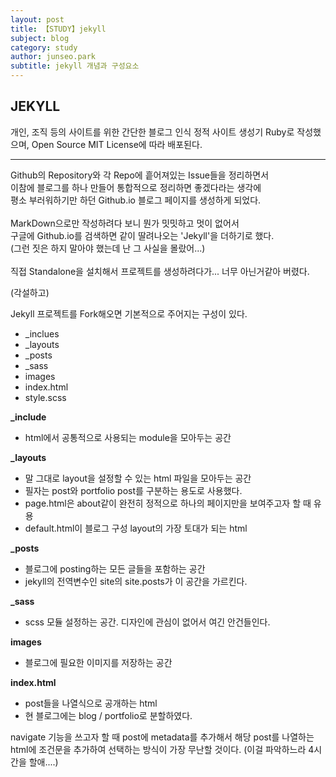 ```yaml
---
layout: post
title: 【STUDY】jekyll
subject: blog
category: study
author: junseo.park
subtitle: jekyll 개념과 구성요소
---
```


## JEKYLL
개인, 조직 등의 사이트를 위한 간단한 블로그 인식 정적 사이트 생성기
Ruby로 작성했으며, Open Source MIT License에 따라 배포된다.

<hr>

Github의 Repository와 각 Repo에 흩어져있는 Issue들을 정리하면서<br>
이참에 블로그를 하나 만들어 통합적으로 정리하면 좋겠다라는 생각에<br>
평소 부러워하기만 하던 Github.io 블로그 페이지를 생성하게 되었다.
<br><br>
MarkDown으로만 작성하려다 보니 뭔가 밋밋하고 멋이 없어서<br>
구글에 Github.io를 검색하면 같이 딸려나오는 'Jekyll'을 더하기로 했다.<br>(그런 짓은 하지 말아야 했는데 난 그 사실을 몰랐어...)
<br><br>
직접 Standalone을 설치해서 프로젝트를 생성하려다가... 너무 아닌거같아 버렸다.

(각설하고)

Jekyll 프로젝트를 Fork해오면 기본적으로 주어지는 구성이 있다.

- _inclues
- _layouts
- _posts
- _sass
- images
- index.html
- style.scss

**_include**
* html에서 공통적으로 사용되는 module을 모아두는 공간

**_layouts**
* 말 그대로 layout을 설정할 수 있는 html 파일을 모아두는 공간
* 필자는 post와 portfolio post를 구분하는 용도로 사용했다.
* page.html은 about같이 완전히 정적으로 하나의 페이지만을 보여주고자 할 때 유용
* default.html이 블로그 구성 layout의 가장 토대가 되는 html

**_posts**
* 블로그에 posting하는 모든 글들을 포함하는 공간
* jekyll의 전역변수인 site의 site.posts가 이 공간을 가르킨다.

**_sass**
* scss 모듈 설정하는 공간. 디자인에 관심이 없어서 여긴 안건들인다.

**images**
* 블로그에 필요한 이미지를 저장하는 공간

**index.html**
* post들을 나열식으로 공개하는 html
* 현 블로그에는 blog / portfolio로 분할하였다.


navigate 기능을 쓰고자 할 때 post에 metadata를 추가해서
해당 post를 나열하는 html에 조건문을 추가하여 선택하는 방식이
가장 무난할 것이다.
(이걸 파악하느라 4시간을 할애....)